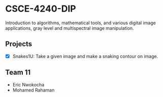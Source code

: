# CSCE-4240-DIP
Introduction to algorithms, mathematical tools, and various digital image applications, gray level and
multispectral image manipulation.

## Projects 
- [x] Snakes1U: Take a given image and make a snaking contour on image. 

## Team 11
- Eric Nwokocha
- Mohamed Rahaman
